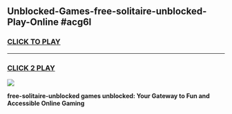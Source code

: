 
## Unblocked-Games-free-solitaire-unblocked-Play-Online #acg6l
<h3>
<a href="https://news.freeplayer.one?title=free-solitaire-unblocked&ref=3">CLICK TO PLAY</a></h3>
<hr>

<h3>
<a href="https://news.freeplayer.one?title=free-solitaire-unblocked&ref=3">CLICK 2 PLAY</a>
  
</h3>

<a href="https://news.freeplayer.one?title=free-solitaire-unblocked&ref=3"><img src="https://clearcache.store/games.png"></a>


**free-solitaire-unblocked games unblocked: Your Gateway to Fun and Accessible Online Gaming**
